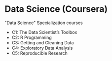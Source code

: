 Data Science (Coursera)
===================

"Data Science" Specialization courses

* C1: The Data Scientist’s Toolbox
* C2: R Programming
* C3: Getting and Cleaning Data
* C4: Exploratory Data Analysis
* C5: Reproducible Research
